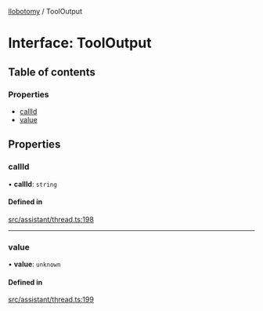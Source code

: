 [llobotomy](../README.md) / ToolOutput

# Interface: ToolOutput

## Table of contents

### Properties

- [callId](ToolOutput.md#callid)
- [value](ToolOutput.md#value)

## Properties

### callId

• **callId**: `string`

#### Defined in

[src/assistant/thread.ts:198](https://github.com/paztek/llobotomy/blob/50ee596/src/assistant/thread.ts#L198)

___

### value

• **value**: `unknown`

#### Defined in

[src/assistant/thread.ts:199](https://github.com/paztek/llobotomy/blob/50ee596/src/assistant/thread.ts#L199)
